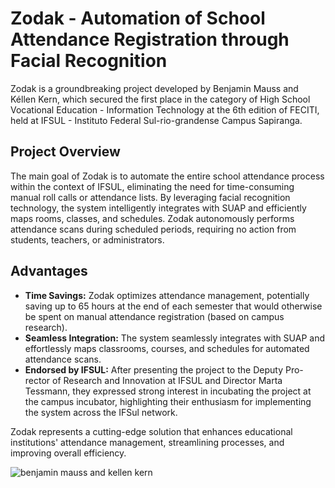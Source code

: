 # Zodak - Automation of School Attendance Registration through Facial Recognition

Zodak is a groundbreaking project developed by Benjamin Mauss and Kéllen Kern, which secured the first place in the category of High School Vocational Education - Information Technology at the 6th edition of FECITI, held at IFSUL - Instituto Federal Sul-rio-grandense Campus Sapiranga.

## Project Overview

The main goal of Zodak is to automate the entire school attendance process within the context of IFSUL, eliminating the need for time-consuming manual roll calls or attendance lists. By leveraging facial recognition technology, the system intelligently integrates with SUAP and efficiently maps rooms, classes, and schedules. Zodak autonomously performs attendance scans during scheduled periods, requiring no action from students, teachers, or administrators.

## Advantages

- **Time Savings:** Zodak optimizes attendance management, potentially saving up to 65 hours at the end of each semester that would otherwise be spent on manual attendance registration (based on campus research).
- **Seamless Integration:** The system seamlessly integrates with SUAP and effortlessly maps classrooms, courses, and schedules for automated attendance scans.
- **Endorsed by IFSUL:** After presenting the project to the Deputy Pro-rector of Research and Innovation at IFSUL and Director Marta Tessmann, they expressed strong interest in incubating the project at the campus incubator, highlighting their enthusiasm for implementing the system across the IFSul network.

Zodak represents a cutting-edge solution that enhances educational institutions' attendance management, streamlining processes, and improving overall efficiency.

![benjamin mauss and kellen kern](https://github.com/benjamin-mauss/Projetos-II/assets/86640585/7e5a53b6-fa74-4f78-b190-cc536ac38d0b)
